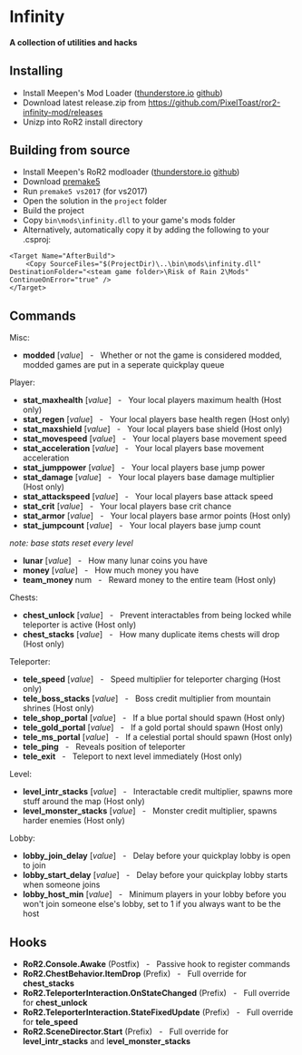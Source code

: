 # Infinity
#### A collection of utilities and hacks

## Installing
- Install Meepen's Mod Loader ([thunderstore.io](https://thunderstore.io/package/meepen/Meepens_Mod_Loader/) [github](https://github.com/meepen/ror2-modloader))
- Download latest release.zip from https://github.com/PixelToast/ror2-infinity-mod/releases
- Unizp into RoR2 install directory

## Building from source
- Install Meepen's RoR2 modloader ([thunderstore.io](https://thunderstore.io/package/meepen/Meepens_Mod_Loader/) [github](https://github.com/meepen/ror2-modloader))
- Download [premake5](https://github.com/premake/premake-core/releases)
- Run `premake5 vs2017` (for vs2017)
- Open the solution in the `project` folder
- Build the project
- Copy `bin\mods\infinity.dll` to your game's mods folder
- Alternatively, automatically copy it by adding the following to your .csproj:
```
<Target Name="AfterBuild">
	<Copy SourceFiles="$(ProjectDir)\..\bin\mods\infinity.dll" DestinationFolder="<steam game folder>\Risk of Rain 2\Mods" ContinueOnError="true" />
</Target>
```

## Commands
Misc:

- **modded** [_value_] &nbsp;&nbsp;-&nbsp;&nbsp; Whether or not the game is considered modded, modded games are put in a seperate quickplay queue

Player:

- **stat_maxhealth** [_value_] &nbsp;&nbsp;-&nbsp;&nbsp; Your local players maximum health (Host only)
- **stat_regen** [_value_] &nbsp;&nbsp;-&nbsp;&nbsp; Your local players base health regen (Host only)
- **stat_maxshield** [_value_] &nbsp;&nbsp;-&nbsp;&nbsp; Your local players base shield (Host only)
- **stat_movespeed** [_value_] &nbsp;&nbsp;-&nbsp;&nbsp; Your local players base movement speed
- **stat_acceleration** [_value_] &nbsp;&nbsp;-&nbsp;&nbsp; Your local players base movement acceleration
- **stat_jumppower** [_value_] &nbsp;&nbsp;-&nbsp;&nbsp; Your local players base jump power
- **stat_damage** [_value_] &nbsp;&nbsp;-&nbsp;&nbsp; Your local players base damage multiplier (Host only)
- **stat_attackspeed** [_value_] &nbsp;&nbsp;-&nbsp;&nbsp;  Your local players base attack speed
- **stat_crit** [_value_] &nbsp;&nbsp;-&nbsp;&nbsp; Your local players base crit chance
- **stat_armor** [_value_] &nbsp;&nbsp;-&nbsp;&nbsp; Your local players base armor points (Host only)
- **stat_jumpcount** [_value_] &nbsp;&nbsp;-&nbsp;&nbsp; Your local players base jump count

_note: base stats reset every level_

- **lunar** [_value_] &nbsp;&nbsp;-&nbsp;&nbsp; How many lunar coins you have
- **money** [_value_] &nbsp;&nbsp;-&nbsp;&nbsp; How much money you have
- **team_money** num &nbsp;&nbsp;-&nbsp;&nbsp; Reward money to the entire team (Host only)

Chests:

- **chest_unlock** [_value_] &nbsp;&nbsp;-&nbsp;&nbsp; Prevent interactables from being locked while teleporter is active (Host only)
- **chest_stacks** [_value_] &nbsp;&nbsp;-&nbsp;&nbsp; How many duplicate items chests will drop (Host only)

Teleporter:

- **tele_speed** [_value_] &nbsp;&nbsp;-&nbsp;&nbsp; Speed multiplier for teleporter charging (Host only)
- **tele_boss_stacks** [_value_] &nbsp;&nbsp;-&nbsp;&nbsp; Boss credit multiplier from mountain shrines (Host only)
- **tele_shop_portal** [_value_] &nbsp;&nbsp;-&nbsp;&nbsp; If a blue portal should spawn (Host only)
- **tele_gold_portal** [_value_] &nbsp;&nbsp;-&nbsp;&nbsp; If a gold portal should spawn (Host only)
- **tele_ms_portal** [_value_] &nbsp;&nbsp;-&nbsp;&nbsp; If a celestial portal should spawn (Host only)
- **tele_ping** &nbsp;&nbsp;-&nbsp;&nbsp; Reveals position of teleporter
- **tele_exit** &nbsp;&nbsp;-&nbsp;&nbsp; Teleport to next level immediately (Host only)

Level:

- **level_intr_stacks** [_value_] &nbsp;&nbsp;-&nbsp;&nbsp; Interactable credit multiplier, spawns more stuff around the map (Host only)
- **level_monster_stacks** [_value_] &nbsp;&nbsp;-&nbsp;&nbsp; Monster credit multiplier, spawns harder enemies (Host only)

Lobby:

- **lobby_join_delay** [_value_] &nbsp;&nbsp;-&nbsp;&nbsp; Delay before your quickplay lobby is open to join
- **lobby_start_delay** [_value_] &nbsp;&nbsp;-&nbsp;&nbsp; Delay before your quickplay lobby starts when someone joins
- **lobby_host_min** [_value_] &nbsp;&nbsp;-&nbsp;&nbsp; Minimum players in your lobby before you won't join someone else's lobby, set to 1 if you always want to be the host

## Hooks

* **RoR2.Console.Awake** (Postfix) &nbsp;&nbsp;-&nbsp;&nbsp; Passive hook to register commands
* **RoR2.ChestBehavior.ItemDrop** (Prefix) &nbsp;&nbsp;-&nbsp;&nbsp; Full override for **chest_stacks**
* **RoR2.TeleporterInteraction.OnStateChanged** (Prefix) &nbsp;&nbsp;-&nbsp;&nbsp; Full override for **chest_unlock**
* **RoR2.TeleporterInteraction.StateFixedUpdate** (Prefix) &nbsp;&nbsp;-&nbsp;&nbsp; Full override for **tele_speed**
* **RoR2.SceneDirector.Start** (Prefix) &nbsp;&nbsp;-&nbsp;&nbsp; Full override for **level_intr_stacks** and l**evel_monster_stacks**
